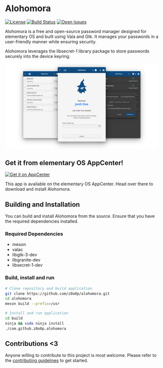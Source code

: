# Alohomora

[![License](https://img.shields.io/badge/license-GPL%20v3.0-blue)](https://github.com/z0o0p/alohomora/blob/master/COPYING)
[![Build Status](https://travis-ci.com/z0o0p/alohomora.svg?branch=master)](https://travis-ci.com/z0o0p/alohomora)
[![Open Issues](https://img.shields.io/github/issues/z0o0p/alohomora)](https://github.com/z0o0p/alohomora/issues)

Alohomora is a free and open-source password manager designed for elementary OS and built using Vala and Gtk. It manages your passwords in a user-friendly manner while ensuring security.

Alohomora leverages the libsecret-1 library package to store passwords securely into the device keyring.

![](data/screenshots/alohomora-screenshot.png)

## Get it from elementary OS AppCenter!

[![Get it on AppCenter](https://appcenter.elementary.io/badge.svg)](https://appcenter.elementary.io/com.github.z0o0p.alohomora)

This app is available on the elementary OS AppCenter. Head over there to download and install Alohomora.

## Building and Installation

You can build and install Alohomora from the source. Ensure that you have the required dependencies installed.

### Required Dependencies

* meson
* valac 
* libgtk-3-dev
* libgranite-dev
* libsecret-1-dev

### Build, install and run

```bash
# Clone repository and build application
git clone https://github.com/z0o0p/alohomora.git
cd alohomora
meson build --prefix=/usr
```


```bash
# Install and run application
cd build
ninja && sudo ninja install
./com.github.z0o0p.alohomora
```

## Contributions <3
Anyone willing to contribute to this project is most welcome. Please refer to the [contributing guidelines](https://github.com/z0o0p/alohomora/blob/master/CONTRIBUTING.md) to get started.